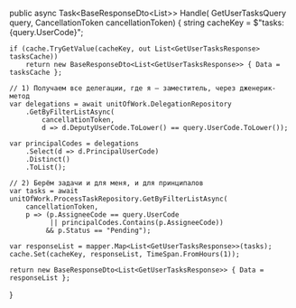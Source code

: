 public async Task<BaseResponseDto<List<GetUserTasksResponse>>> Handle(
    GetUserTasksQuery query,
    CancellationToken cancellationToken)
{
    string cacheKey = $"tasks:{query.UserCode}";

    if (cache.TryGetValue(cacheKey, out List<GetUserTasksResponse> tasksCache))
        return new BaseResponseDto<List<GetUserTasksResponse>> { Data = tasksCache };

    // 1) Получаем все делегации, где я — заместитель, через дженерик-метод
    var delegations = await unitOfWork.DelegationRepository
        .GetByFilterListAsync(
            cancellationToken,
            d => d.DeputyUserCode.ToLower() == query.UserCode.ToLower());

    var principalCodes = delegations
        .Select(d => d.PrincipalUserCode)
        .Distinct()
        .ToList();

    // 2) Берём задачи и для меня, и для принципалов
    var tasks = await unitOfWork.ProcessTaskRepository.GetByFilterListAsync(
        cancellationToken,
        p => (p.AssigneeCode == query.UserCode
              || principalCodes.Contains(p.AssigneeCode))
             && p.Status == "Pending");

    var responseList = mapper.Map<List<GetUserTasksResponse>>(tasks);
    cache.Set(cacheKey, responseList, TimeSpan.FromHours(1));

    return new BaseResponseDto<List<GetUserTasksResponse>> { Data = responseList };
}
